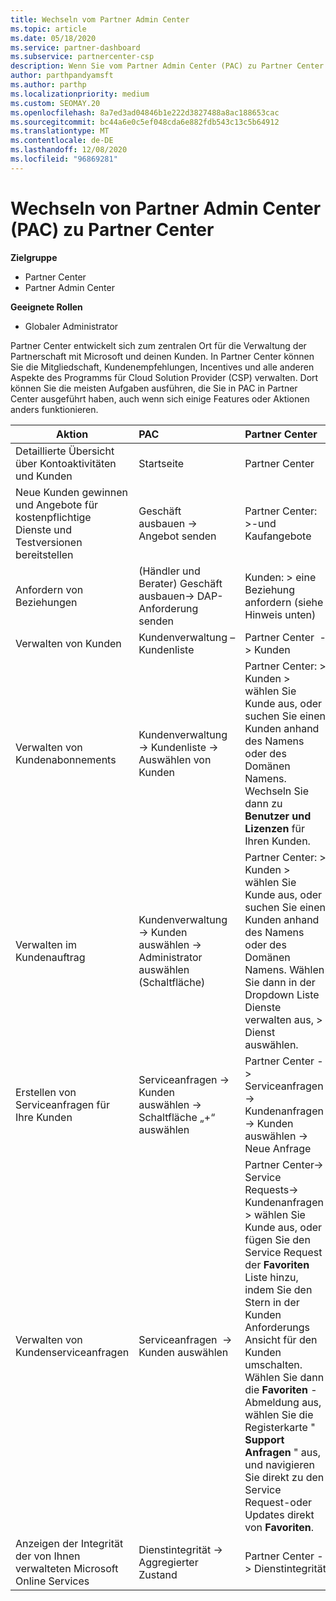 ```yaml
---
title: Wechseln vom Partner Admin Center
ms.topic: article
ms.date: 05/18/2020
ms.service: partner-dashboard
ms.subservice: partnercenter-csp
description: Wenn Sie vom Partner Admin Center (PAC) zu Partner Center wechseln, erfahren Sie, wie Sie die CSP-Programmmitgliedschaft, Kundenreferenzen, Anreize und vieles mehr verwalten.
author: parthpandyamsft
ms.author: parthp
ms.localizationpriority: medium
ms.custom: SEOMAY.20
ms.openlocfilehash: 8a7ed3ad04846b1e222d3827488a8ac188653cac
ms.sourcegitcommit: bc44a6e0c5ef048cda6e882fdb543c13c5b64912
ms.translationtype: MT
ms.contentlocale: de-DE
ms.lasthandoff: 12/08/2020
ms.locfileid: "96869281"
---
```

# <a name="moving-from-partner-admin-center-pac-to-the-partner-center"></a>Wechseln von Partner Admin Center (PAC) zu Partner Center

**Zielgruppe**
- Partner Center
- Partner Admin Center

**Geeignete Rollen**
- Globaler Administrator

Partner Center entwickelt sich zum zentralen Ort für die Verwaltung der Partnerschaft mit Microsoft und deinen Kunden. In Partner Center können Sie die Mitgliedschaft, Kundenempfehlungen, Incentives und alle anderen Aspekte des Programms für Cloud Solution Provider (CSP) verwalten. Dort können Sie die meisten Aufgaben ausführen, die Sie in PAC in Partner Center ausgeführt haben, auch wenn sich einige Features oder Aktionen anders funktionieren.


|**Aktion**   |**PAC**   |**Partner Center**   |
|--------------|:--------------|:---------------|
|Detaillierte Übersicht über Kontoaktivitäten und Kunden|Startseite|Partner Center|
|Neue Kunden gewinnen und Angebote für kostenpflichtige Dienste und Testversionen bereitstellen|Geschäft ausbauen -> Angebot senden|Partner Center: >-und Kaufangebote |
|Anfordern von Beziehungen|(Händler und Berater) Geschäft ausbauen-> DAP-Anforderung senden|Kunden: > eine Beziehung anfordern (siehe Hinweis unten)|
|Verwalten von Kunden|Kundenverwaltung – Kundenliste|Partner Center  -> Kunden|
|Verwalten von Kundenabonnements|Kundenverwaltung -> Kundenliste -> Auswählen von Kunden|Partner Center: > Kunden > wählen Sie Kunde aus, oder suchen Sie einen Kunden anhand des Namens oder des Domänen Namens. Wechseln Sie dann zu **Benutzer und Lizenzen** für Ihren Kunden.|
|Verwalten im Kundenauftrag|Kundenverwaltung -> Kunden auswählen -> Administrator auswählen (Schaltfläche)|Partner Center: > Kunden > wählen Sie Kunde aus, oder suchen Sie einen Kunden anhand des Namens oder des Domänen Namens. Wählen Sie dann in der Dropdown Liste Dienste verwalten aus, > Dienst auswählen.|
|Erstellen von Serviceanfragen für Ihre Kunden|Serviceanfragen -> Kunden auswählen -> Schaltfläche „+“ auswählen | Partner Center -> Serviceanfragen -> Kundenanfragen -> Kunden auswählen -> Neue Anfrage|
|Verwalten von Kundenserviceanfragen| Serviceanfragen  -> Kunden auswählen|Partner Center-> Service Requests-> Kundenanfragen > wählen Sie Kunde aus, oder fügen Sie den Service Request der **Favoriten** Liste hinzu, indem Sie den Stern in der Kunden Anforderungs Ansicht für den Kunden umschalten. Wählen Sie dann die **Favoriten** -Abmeldung aus, wählen Sie die Registerkarte " **Support Anfragen** " aus, und navigieren Sie direkt zu den Service Request-oder Updates direkt von **Favoriten**.|
|Anzeigen der Integrität der von Ihnen verwalteten Microsoft Online Services|Dienstintegrität -> Aggregierter Zustand|Partner Center -> Dienstintegrität|
